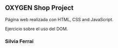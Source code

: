 ## OXYGEN Shop Project

Página web realizada con HTML, CSS and JavaScript.

Ejercicio sobre el uso del DOM.

### Silvia Ferrai
